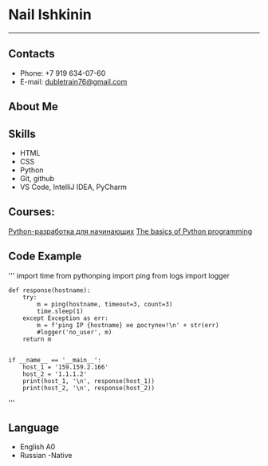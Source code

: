 # Nail Ishkinin
---
## Contacts
* Phone: +7 919 634-07-60
* E-mail: dubletrain76@gmail.com

## About Me

## Skills
* HTML
* CSS
* Python
* Git, github
* VS Code, IntelliJ IDEA, PyCharm

## Courses:

[Python-разработка для начинающих](https://netology.ru/backend/api/user/programs/25521/pdf_certificate/)
[The basics of Python programming](https://letpy.com/certificate/7033ccfa-6b62-4e34-b4dc-2b8783dcc48c/en/)


## Code Example

'''
    import time
    from pythonping import ping
    from logs import logger


    def response(hostname):
        try:
            m = ping(hostname, timeout=3, count=3)
            time.sleep(1)
        except Exception as err:
            m = f'ping IP {hostname} не доступен!\n' + str(err)
            #logger('no_user', m)
        return m


    if __name__ == '__main__':
        host_1 = '159.159.2.166'
        host_2 = '1.1.1.2'
        print(host_1, '\n', response(host_1))
        print(host_2, '\n', response(host_2))
'''

## Language
* English A0
* Russian -Native


